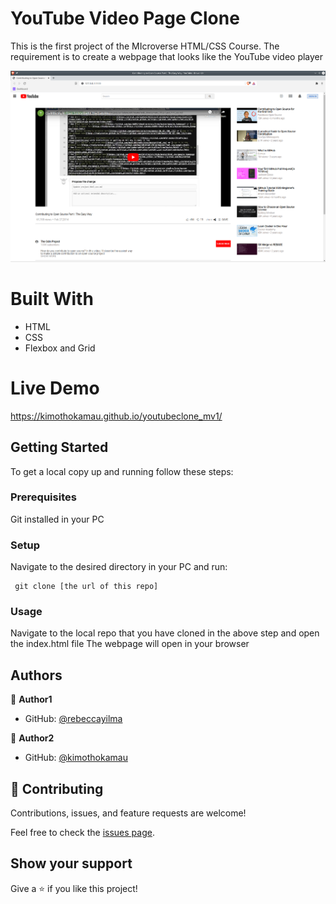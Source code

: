 # YouTube Video Page Clone
This is the first project of the MIcroverse HTML/CSS Course.
The requirement is to create a webpage that looks like the YouTube video player

![screenshot](./assets/youtubeclone-mv-screenshot.png)

# Built With
- HTML
- CSS
- Flexbox and Grid

# Live Demo
https://kimothokamau.github.io/youtubeclone_mv1/

## Getting Started

To get a local copy up and running follow these steps:

### Prerequisites

Git installed in your PC

### Setup

Navigate to the desired directory in your PC and run:

<pre><code> git clone [the url of this repo] </code></pre>

### Usage

Navigate to the local repo that you have cloned in the above step and open the index.html file
The webpage will open in your browser

## Authors

👤 **Author1**

- GitHub: [@rebeccayilma](https://github.com/rebeccayilma)

👤 **Author2**

- GitHub: [@kimothokamau](https://github.com/kimothokamau)

## 🤝 Contributing

Contributions, issues, and feature requests are welcome!

Feel free to check the [issues page](issues/).

## Show your support

Give a ⭐️ if you like this project!


